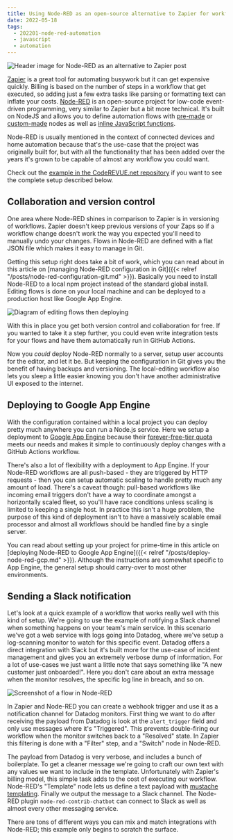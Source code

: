 ```yaml
---
title: Using Node-RED as an open-source alternative to Zapier for workflow automation
date: 2022-05-18
tags:
  - 202201-node-red-automation
  - javascript
  - automation
---
```


![Header image for Node-RED as an alternative to Zapier post](/zapier-alternative-node-red/header.png)

[Zapier](https://zapier.com/) is a great tool for automating busywork but it can get expensive quickly. Billing is based on the number of steps in a workflow that get executed, so adding just a few extra tasks like parsing or formatting text can inflate your costs. [Node-RED](https://nodered.org/) is an open-source project for low-code event-driven programming, very similar to Zapier but a bit more technical. It's built on NodeJS and allows you to define automation flows with [pre-made](https://flows.nodered.org/search?type=node&sort=downloads) or [custom-made](https://nodered.org/docs/creating-nodes/) nodes as well as [inline JavaScript functions](https://nodered.org/docs/user-guide/writing-functions).

Node-RED is usually mentioned in the context of connected devices and home automation because that's the use-case that the project was originally built for, but with all the functionality that has been added over the years it's grown to be capable of almost any workflow you could want.

Check out the [example in the CodeREVUE.net repository](https://github.com/lurkshark/coderevue/tree/main/202201-node-red-automation) if you want to see the complete setup described below.

## Collaboration and version control

One area where Node-RED shines in comparison to Zapier is in versioning of workflows. Zapier doesn't keep previous versions of your Zaps so if a workflow change doesn't work the way you expected you'll need to manually undo your changes. Flows in Node-RED are defined with a flat JSON file which makes it easy to manage in Git.

Getting this setup right does take a bit of work, which you can read about in this article on [managing Node-RED configuration in Git]({{< relref "/posts/node-red-configuration-git.md" >}}). Basically you need to install Node-RED to a local npm project instead of the standard global install. Editing flows is done on your local machine and can be deployed to a production host like Google App Engine.

![Diagram of editing flows then deploying](/zapier-alternative-node-red/overview.png)

With this in place you get both version control and collaboration for free. If you wanted to take it a step further, you could even write integration tests for your flows and have them automatically run in GitHub Actions.

Now you _could_ deploy Node-RED normally to a server, setup user accounts for the editor, and let it be. But keeping the configuration in Git gives you the benefit of having backups and versioning. The local-editing workflow also lets you sleep a little easier knowing you don't have another administrative UI exposed to the internet.

## Deploying to Google App Engine

With the configuration contained within a local project you can deploy pretty much anywhere you can run a Node.js service. Here we setup a deployment to [Google App Engine](https://cloud.google.com/appengine) because their [forever-free-tier quota](https://cloud.google.com/appengine/quotas) meets our needs and makes it simple to continuously deploy changes with a GitHub Actions workflow.

There's also a lot of flexibility with a deployment to App Engine. If your Node-RED workflows are all push-based - they are triggered by HTTP requests - then you can setup automatic scaling to handle pretty much any amount of load. There's a caveat though: pull-based workflows like incoming email triggers don't have a way to coordinate amongst a horizontally scaled fleet, so you'll have race conditions unless scaling is limited to keeping a single host. In practice this isn't a huge problem, the purpose of this kind of deployment isn't to have a massively scalable email processor and almost all workflows should be handled fine by a single server.

You can read about setting up your project for prime-time in this article on [deploying Node-RED to Google App Engine]({{< relref "/posts/deploy-node-red-gcp.md" >}}). Although the instructions are somewhat specific to App Engine, the general setup should carry-over to most other environments.

## Sending a Slack notification

Let's look at a quick example of a workflow that works really well with this kind of setup. We're going to use the example of notifying a Slack channel when something happens on your team's main service. In this scenario we've got a web service with logs going into Datadog, where we've setup a log-scanning monitor to watch for this specific event. Datadog offers a direct integration with Slack but it's built more for the use-case of incident management and gives you an extremely verbose dump of information. For a lot of use-cases we just want a little note that says something like "A new customer just onboarded!". Here you don't care about an extra message when the monitor resolves, the specific log line in breach, and so on.

![Screenshot of a flow in Node-RED](/zapier-alternative-node-red/node-red-datadog-slack.png)

In Zapier and Node-RED you can create a webhook trigger and use it as a notification channel for Datadog monitors. First thing we want to do after receiving the payload from Datadog is look at the `alert_trigger` field and only use messages where it's "Triggered". This prevents double-firing our workflow when the monitor switches back to a "Resolved" state. In Zapier this filtering is done with a "Filter" step, and a "Switch" node in Node-RED.

The payload from Datadog is very verbose, and includes a bunch of boilerplate. To get a cleaner message we're going to craft our own text with any values we want to include in the template. Unfortunately with Zapier's billing model, this simple task adds to the cost of executing our workflow. Node-RED's "Template" node lets us define a text payload with [mustache templating](https://mustache.github.io/). Finally we output the message to a Slack channel. The Node-RED plugin `node-red-contrib-chatbot` can connect to Slack as well as almost every other messaging service.

There are tons of different ways you can mix and match integrations with Node-RED; this example only begins to scratch the surface.

